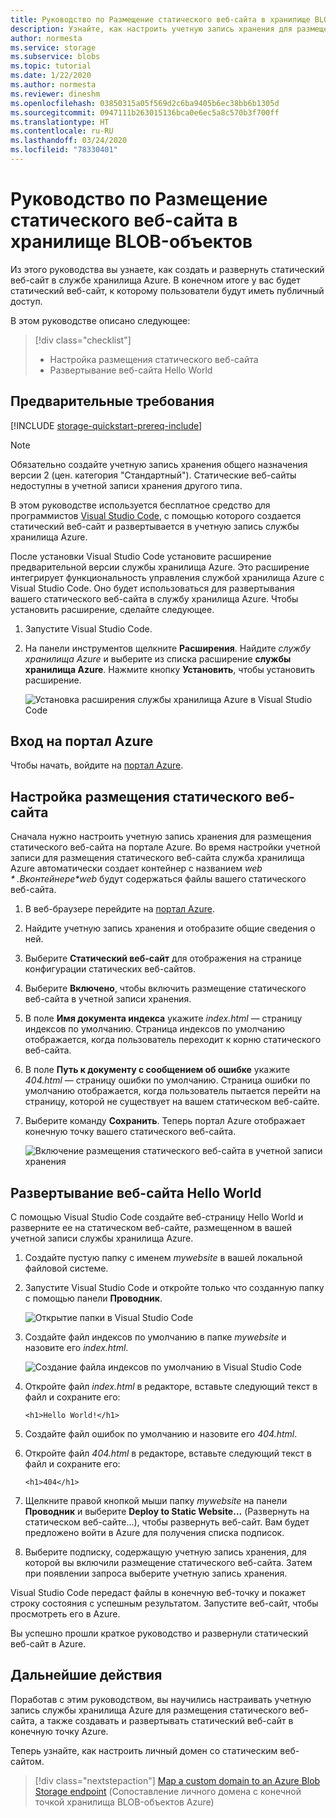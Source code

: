 ```yaml
---
title: Руководство по Размещение статического веб-сайта в хранилище BLOB-объектов (служба хранилища Azure)
description: Узнайте, как настроить учетную запись хранения для размещения статического веб-сайта и развернуть его в службе хранилища Azure.
author: normesta
ms.service: storage
ms.subservice: blobs
ms.topic: tutorial
ms.date: 1/22/2020
ms.author: normesta
ms.reviewer: dineshm
ms.openlocfilehash: 03850315a05f569d2c6ba9405b6ec38bb6b1305d
ms.sourcegitcommit: 0947111b263015136bca0e6ec5a8c570b3f700ff
ms.translationtype: HT
ms.contentlocale: ru-RU
ms.lasthandoff: 03/24/2020
ms.locfileid: "78330401"
---
```

<!---Customer intent: I want to host files for a static website in Blob storage and access the website from an Azure endpoint.--->

# <a name="tutorial-host-a-static-website-on-blob-storage"></a>Руководство по Размещение статического веб-сайта в хранилище BLOB-объектов

Из этого руководства вы узнаете, как создать и развернуть статический веб-сайт в службе хранилища Azure. В конечном итоге у вас будет статический веб-сайт, к которому пользователи будут иметь публичный доступ. 

В этом руководстве описано следующее:

> [!div class="checklist"]
> * Настройка размещения статического веб-сайта
> * Развертывание веб-сайта Hello World

## <a name="prerequisites"></a>Предварительные требования

[!INCLUDE [storage-quickstart-prereq-include](../../../includes/storage-quickstart-prereq-include.md)]

> [!NOTE] 
> Обязательно создайте учетную запись хранения общего назначения версии 2 (цен. категория "Стандартный"). Статические веб-сайты недоступны в учетной записи хранения другого типа.

В этом руководстве используется бесплатное средство для программистов [Visual Studio Code](https://code.visualstudio.com/download), с помощью которого создается статический веб-сайт и развертывается в учетную запись службы хранилища Azure.

После установки Visual Studio Code установите расширение предварительной версии службы хранилища Azure. Это расширение интегрирует функциональность управления службой хранилища Azure с Visual Studio Code. Оно будет использоваться для развертывания вашего статического веб-сайта в службу хранилища Azure. Чтобы установить расширение, сделайте следующее.

1. Запустите Visual Studio Code.
2. На панели инструментов щелкните **Расширения**. Найдите *службу хранилища Azure* и выберите из списка расширение **службы хранилища Azure**. Нажмите кнопку **Установить**, чтобы установить расширение.

    ![Установка расширения службы хранилища Azure в Visual Studio Code](media/storage-blob-static-website-host/install-extension-vs-code.png)

## <a name="sign-in-to-the-azure-portal"></a>Вход на портал Azure

Чтобы начать, войдите на [портал Azure](https://portal.azure.com/).

## <a name="configure-static-website-hosting"></a>Настройка размещения статического веб-сайта

Сначала нужно настроить учетную запись хранения для размещения статического веб-сайта на портале Azure. Во время настройки учетной записи для размещения статического веб-сайта служба хранилища Azure автоматически создает контейнер с названием *$web*. В контейнере *$web* будут содержаться файлы вашего статического веб-сайта. 

1. В веб-браузере перейдите на [портал Azure](https://portal.azure.com/). 
1. Найдите учетную запись хранения и отобразите общие сведения о ней.
1. Выберите **Статический веб-сайт** для отображения на странице конфигурации статических веб-сайтов.
1. Выберите **Включено**, чтобы включить размещение статического веб-сайта в учетной записи хранения.
1. В поле **Имя документа индекса** укажите *index.html* — страницу индексов по умолчанию. Страница индексов по умолчанию отображается, когда пользователь переходит к корню статического веб-сайта.  
1. В поле **Путь к документу с сообщением об ошибке** укажите *404.html* — страницу ошибки по умолчанию. Страница ошибки по умолчанию отображается, когда пользователь пытается перейти на страницу, которой не существует на вашем статическом веб-сайте.
1. Выберите команду **Сохранить**. Теперь портал Azure отображает конечную точку вашего статического веб-сайта. 

    ![Включение размещения статического веб-сайта в учетной записи хранения](media/storage-blob-static-website-host/enable-static-website-hosting.png)

## <a name="deploy-a-hello-world-website"></a>Развертывание веб-сайта Hello World

С помощью Visual Studio Code создайте веб-страницу Hello World и разверните ее на статическом веб-сайте, размещенном в вашей учетной записи службы хранилища Azure.

1. Создайте пустую папку с именем *mywebsite* в вашей локальной файловой системе. 
1. Запустите Visual Studio Code и откройте только что созданную папку с помощью панели **Проводник**.

    ![Открытие папки в Visual Studio Code](media/storage-blob-static-website-host/open-folder-vs-code.png)

1. Создайте файл индексов по умолчанию в папке *mywebsite* и назовите его *index.html*.

    ![Создание файла индексов по умолчанию в Visual Studio Code](media/storage-blob-static-website-host/create-index-file-vs-code.png)

1. Откройте файл *index.html* в редакторе, вставьте следующий текст в файл и сохраните его:

    ```
    <h1>Hello World!</h1>
    ```

1. Создайте файл ошибок по умолчанию и назовите его *404.html*.
1. Откройте файл *404.html* в редакторе, вставьте следующий текст в файл и сохраните его:

    ```
    <h1>404</h1>
    ```

1. Щелкните правой кнопкой мыши папку *mywebsite* на панели **Проводник** и выберите **Deploy to Static Website...** (Развернуть на статическом веб-сайте...), чтобы развернуть веб-сайт. Вам будет предложено войти в Azure для получения списка подписок.

1. Выберите подписку, содержащую учетную запись хранения, для которой вы включили размещение статического веб-сайта. Затем при появлении запроса выберите учетную запись хранения.

Visual Studio Code передаст файлы в конечную веб-точку и покажет строку состояния с успешным результатом. Запустите веб-сайт, чтобы просмотреть его в Azure.

Вы успешно прошли краткое руководство и развернули статический веб-сайт в Azure.

## <a name="next-steps"></a>Дальнейшие действия

Поработав с этим руководством, вы научились настраивать учетную запись службы хранилища Azure для размещения статического веб-сайта, а также создавать и развертывать статический веб-сайт в конечную точку Azure.

Теперь узнайте, как настроить личный домен со статическим веб-сайтом.

> [!div class="nextstepaction"]
> [Map a custom domain to an Azure Blob Storage endpoint](storage-custom-domain-name.md) (Сопоставление личного домена с конечной точкой хранилища BLOB-объектов Azure)
